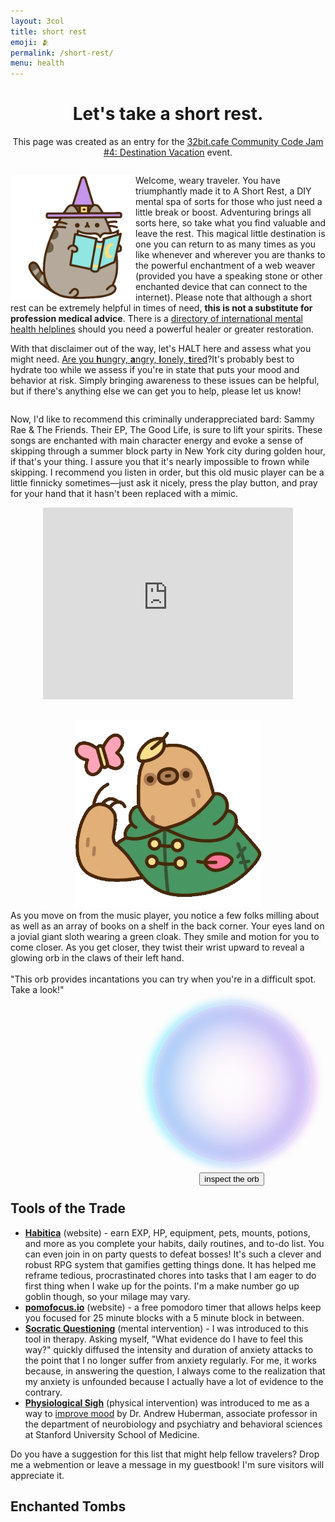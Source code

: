 ```yaml
---
layout: 3col
title: short rest
emoji: 🫂
permalink: /short-rest/
menu: health
---
```


<link rel="stylesheet" href="/bookshelf.css">
<style>
  #wrapper {
    position: relative;
    justify-self: center;
    width: 300px;
    height: 300px;
    text-align: center;
    left: 50%;
    transform: translateX(-50%);
  }
  #ball { /* tutorial from https://www.geeksforgeeks.org spinning-ball-animation-with-glow-effect-using-css/ */
    height: 250px;
    width: 250px;
    position: relative;
    border-radius: 250px;
    animation: spinBall 5s linear infinite;
    box-shadow: inset 0 0 30px #fff,
    inset 6px 0 100px violet,
    inset -6px 0 75px #0ff,
    inset 6px 0 30px violet,
    inset -6px 0 24px #0ff,
    0 0 18px #fff, -4px
    0 18px violet, 4px 0 18px #0ff;
    z-index: 1;
    margin: 0 auto;
  }
  @keyframes spinBall {
    100% {
    transform: rotate(360deg);
    }
  }
  #fatedMantra {
    z-index: 2;
    width: 202px;
    position: absolute;
    top: 7em;
    left: 50px;
    margin: 0 auto;
  }
</style>

<script> /* script credit: https://mitchum.blog/how-to-build-a-magic-eight-ball-with-javascript/ */
  let mantras = [
    'I am capable. I can do this. My success is assured.',
    'This is hard, but it was meant to be hard. I can handle this.',
    'I am feeling bad right now, but this will pass with time. Breathe.',
    'I have everything I need to get through this.',
    'I can choose how I respond to this situation.',
    'I give myself permission to seek rest.',
    'Fear is no longer an excuse I will accept.',
    'I set myself free from expectations and desires.'
  ]

  let displayMantra = function()
  {
    let index = Math.floor(Math.random() * mantras.length);
    let mantra = mantras[index];
    let element = document.getElementById( 'fatedMantra' );
    element.style.display = 'inline-block';
    element.innerHTML = mantra;
  }
</script>
<h1 style="text-align: center;">Let's take a short rest.</h1>
<p style="text-align: center;">
  This page was created as an entry for the <a target="_blank" href="https://tilde.32bit.cafe/~ribose/events/destination/index.html">32bit.cafe Community Code Jam #4: Destination Vacation</a> event.
</p>
<div style="display: inline-block;">
  <p>
    <img src="/graphics/layout/short-rest/pusheen-reading.png" style="width: 200px; float: left;" title="gif by Pusheen">
    Welcome, weary traveler. You have triumphantly made it to A Short Rest, a DIY mental spa of sorts for those who just need a little break or boost. Adventuring brings all sorts here, so take what you find valuable and leave the rest. This magical little destination is one you can return to as many times as you like whenever and wherever you are thanks to the powerful enchantment of a web weaver (provided you have a speaking stone or other enchanted device that can connect to the internet). Please note that although a short rest can be extremely helpful in times of need, <b>this is not a substitute for profession medical advice</b>. There is a <a href="https://www.helpguide.org/find-help.htm">directory of international mental health helplines</a> should you need a powerful healer or greater restoration.
  </p>
  <p>
    With that disclaimer out of the way, let's HALT here and assess what you might need. <a target="_blank" href="https://www.goodtherapy.org/blog/how-are-you-feeling-take-minute-halt-for-your-health-0515184">Are you <b>h</b>ungry, <b>a</b>ngry, <b>l</b>onely, <b>t</b>ired</a>?It's probably best to hydrate too while we assess if you're in state that puts your mood and behavior at risk. Simply bringing awareness to these issues can be helpful, but if there's anything else we can get you to help, please let us know!
  </p>
</div>
<div class="two-col">
  <p>
    Now, I'd like to recommend this criminally underappreciated bard: Sammy Rae & The Friends. Their EP, The Good Life, is sure to lift your spirits. These songs are enchanted with main character energy and evoke a sense of skipping through a summer block party in New York city during golden hour, if that's your thing. I assure you that it's nearly impossible to frown while skipping. I recommend you listen in order, but this old music player can be a little finnicky sometimes—just ask it nicely, press the play button, and pray for your hand that it hasn't been replaced with a mimic.
  </p>
  <p align="center">
    <iframe style="border: 0; width: 400px; height: 307px;" src="https://bandcamp.com/EmbeddedPlayer/album=1569565009/size=large/bgcol=ffffff/linkcol=0687f5/artwork=small/transparent=true/" seamless><a href="https://sammyraemusic.bandcamp.com/album/the-good-life">The Good Life by Sammy Rae</a></iframe>
  </p>
</div>
<br>
<div class="col-wrapper">
  <div class="three-col">
    <div style="text-align: center;">
      <img src="/graphics/layout/short-rest/pusheen-butterfly.png" style="width: 300px;" title="gif by Pusheen">
    </div>
    <div class="mantra-peddler">
      As you move on from the music player, you notice a few folks milling about as well as an array of books on a shelf in the back corner. Your eyes land on a jovial giant sloth wearing a green cloak. They smile and motion for you to come closer. As you get closer, they twist their wrist upward to reveal a glowing orb in the claws of their left hand.
      <br>
      <br>
      "This orb provides incantations you can try when you're in a difficult spot. Take a look!"
    </div>
    <div id="wrapper">
      <br>
      <div id="fatedMantra">
      </div>
      <div id="ball">
      </div>
      <br>
      <div id="mantraButton"> 
        <button class="orb.button" type="button" onclick="displayMantra()">inspect the orb</button>
      </div>
    </div>
  </div>
</div>
<h2>Tools of the Trade</h2>
<ul>
  <li>
    <a target="_blank" href="https://habitica.com/"><b>Habitica</b></a> (website) - earn EXP, HP, equipment, pets, mounts, potions, and more as you complete your habits, daily routines, and to-do list. You can even join in on party quests to defeat bosses! It's such a clever and robust RPG system that gamifies getting things done. It has helped me reframe tedious, procrastinated chores into tasks that I am eager to do first thing when I wake up for the points. I'm a make number go up goblin though, so your milage may vary.
  </li>
  <li>
    <a target="_blank" href="https://pomofocus.io/"><b>pomofocus.io</b></a> (website) - a free pomodoro timer that allows helps keep you focused for 25 minute blocks with a 5 minute block in between.
  </li>
  <li>
    <a target="_blank" href="https://www.psychologytools.com/professional/techniques/socratic-questioning-socratic-dialogue/"><b>Socratic Questioning</b></a> (mental intervention) - I was introduced to this tool in therapy. Asking myself, "What evidence do I have to feel this way?" quickly diffused the intensity and duration of anxiety attacks to the point that I no longer suffer from anxiety regularly. For me, it works because, in answering the question, I always come to the realization that my anxiety is unfounded because I actually have a lot of evidence to the contrary.</li>
  <li>
    <a target="_blank" href="https://www.youtube.com/watch?v=kSZKIupBUuc&t=124s"><b>Physiological Sigh</b></a> (physical intervention) was introduced to me as a way to <a target="_blank" href="https://scopeblog.stanford.edu/2023/02/09/cyclic-sighing-can-help-breathe-away-anxiety/">improve mood</a> by Dr. Andrew Huberman, associate professor in the department of neurobiology and psychiatry and behavioral sciences at Stanford University School of Medicine.
  </li>
</ul>
Do you have a suggestion for this list that might help fellow travelers? Drop me a webmention or leave a message in my guestbook! I'm sure visitors will appreciate it.
<br>
<h2>Enchanted Tombs</h2>
<div class="bookshelf-container">
  <div class="bookshelf">
    <div class="books noext">
      <a target="_blank" href="https://www.poojalakshmin.com/realselfcare">
        <div class="book" style="--bg-image: url(/graphics/layout/books/real-self-care.png);" title="buying something shiny or working harder just isn't going to cut it"></div>
      </a>
      <a target="_blank" href="https://www.poojalakshmin.com/realselfcare">
        <div class="book" style="--bg-image: url(/graphics/layout/books/how-to-do-the-work.png);" title="lots of deep journaling prompts to really help unpack your inner challenges, including parental trauma"></div>
      </a>
      <a target="_blank" href="https://www.strugglecare.com/book">
      <div class="book" style="--bg-image: url(/graphics/layout/books/How-to-Keep-House.png);" title="you're probably already familiar with Struggle Care, but just in case, I wanted to include this"></div>
      </a>
    </div>
  </div>
</div>
